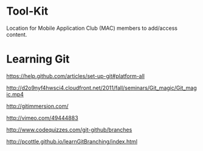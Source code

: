 Tool-Kit
========

Location for Mobile Application Club (MAC) members to add/access content.

Learning Git
========


https://help.github.com/articles/set-up-git#platform-all

http://d2o9nyf4hwsci4.cloudfront.net/2011/fall/seminars/Git_magic/Git_magic.mp4

http://gitimmersion.com/

http://vimeo.com/49444883

http://www.codequizzes.com/git-github/branches

http://pcottle.github.io/learnGitBranching/index.html
